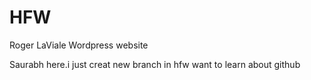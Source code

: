 # HFW
Roger LaViale Wordpress website

Saurabh here.i just creat new branch in hfw want to learn about github
